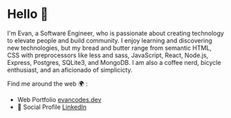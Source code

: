# Hello 👋 

I'm Evan, a Software Engineer, who is passionate about creating technology to elevate people and build community. I enjoy learning and discovering new technologies, but my bread and butter range from semantic HTML, CSS with preprocessors like less and sass, JavaScript, React, Node.js, Express, Postgres, SQLite3, and MongoDB. I am also a coffee nerd, bicycle enthusiast, and an aficionado of simplicicty. 

Find me around the web 🌍 :

- Web Portfolio [evancodes.dev](https://evancodes.dev/)
- 🎒 Social Profile [LinkedIn](https://www.linkedin.com/in/evan-aspaas-a80259198/)
